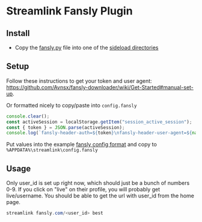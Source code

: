 # Streamlink Fansly Plugin

## Install

- Copy the [fansly.py](fansly.py) file into one of the [sideload directories](https://streamlink.github.io/cli/plugin-sideloading.html)

## Setup

Follow these instructions to get your token and user agent: <https://github.com/Avnsx/fansly-downloader/wiki/Get-Started#manual-set-up>.

Or formatted nicely to copy/paste into `config.fansly`

```js
console.clear(); 
const activeSession = localStorage.getItem("session_active_session");
const { token } = JSON.parse(activeSession); 
console.log(`fansly-header-auth=${token}\nfansly-header-user-agent=${navigator.userAgent}`)
```

Put values into the example [fansly config format](config.fansly.example) and copy to `%APPDATA%\streamlink\config.fansly`

## Usage

Only user_id is set up right now, which should just be a bunch of numbers 0-9. If you click on "live" on their profile, you will probably get live/username. You should be able to get the url with user_id from the home page.

```powershell
streamlink fansly.com/<user_id> best
```
